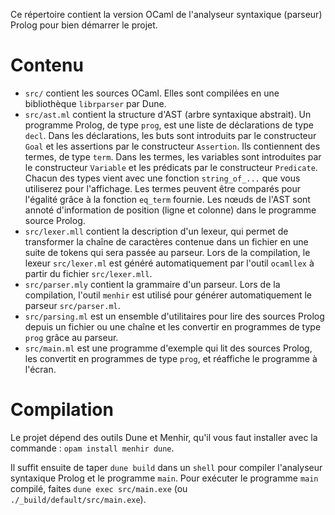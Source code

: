 Ce répertoire contient la version OCaml de l'analyseur syntaxique (parseur)
Prolog pour bien démarrer le projet.


# Contenu

- `src/` contient les sources OCaml. Elles sont compilées en une bibliothèque `librparser` par Dune.
- `src/ast.ml` contient la structure d'AST (arbre syntaxique abstrait). Un programme Prolog, de type `prog`, est une liste de déclarations de type `decl`. Dans les déclarations, les buts sont introduits par le constructeur `Goal` et les assertions par le constructeur `Assertion`. Ils contiennent des termes, de type `term`. Dans les termes, les variables sont introduites par le constructeur `Variable` et les prédicats par le constructeur `Predicate`. Chacun des types vient avec une fonction `string_of_...` que vous utiliserez pour l'affichage. Les termes peuvent être comparés pour l'égalité grâce à la fonction `eq_term` fournie. Les nœuds de l'AST sont annoté d'information de position (ligne et colonne) dans le programme source Prolog.
- `src/lexer.mll` contient la description d'un lexeur, qui permet de transformer la chaîne de caractères contenue dans un fichier en une suite de tokens qui sera passée au parseur. Lors de la compilation, le lexeur `src/lexer.ml` est généré automatiquement par l'outil `ocamllex` à partir du fichier `src/lexer.mll`.
- `src/parser.mly` contient la grammaire d'un parseur. Lors de la compilation, l'outil `menhir` est utilisé pour générer automatiquement le parseur `src/parser.ml`.
- `src/parsing.ml` est un ensemble d'utilitaires pour lire des sources Prolog depuis un fichier ou une chaîne et les convertir en programmes de type `prog` grâce au parseur.
- `src/main.ml` est une programme d'exemple qui lit des sources Prolog, les convertit en programmes de type `prog`, et réaffiche le programme à l'écran.

# Compilation

Le projet dépend des outils Dune et Menhir, qu'il vous faut installer avec la commande : `opam install menhir dune`.

Il suffit ensuite de taper `dune build` dans un `shell` pour compiler l'analyseur syntaxique Prolog et le programme `main`.
Pour exécuter le programme `main` compilé, faites `dune exec src/main.exe` (ou `./_build/default/src/main.exe`).

